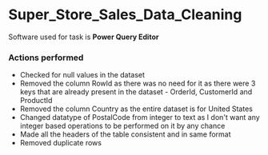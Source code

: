 # Super_Store_Sales_Data_Cleaning
Software used for task is **Power Query Editor**
<br>
### Actions performed
- Checked for null values in the dataset
- Removed the column RowId as there was no need for it as there were 3 keys that are already present in the dataset - OrderId, CustomerId and ProductId
- Removed the column Country as the entire dataset is for United States
- Changed datatype of PostalCode from integer to text as I don't want any integer based operations to be performed on it by any chance
- Made all the headers of the table consistent and in same format
- Removed duplicate rows
